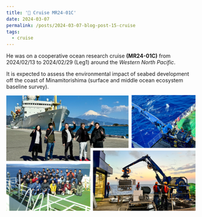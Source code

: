 ```yaml
---
title: '🚢 Cruise MR24-01C'
date: 2024-03-07
permalink: /posts/2024-03-07-blog-post-15-cruise
tags:
  - cruise
---
```



He was on a cooperative ocean research cruise **(MR24-01C)** from 2024/02/13 to 2024/02/29 (Leg1) around the *Western North Pacific*.

It is expected to assess the environmental impact of seabed development off the coast of Minamitorishima (surface and middle ocean ecosystem baseline survey).

<img src='/images/Others/MR24-01C.png'/>

